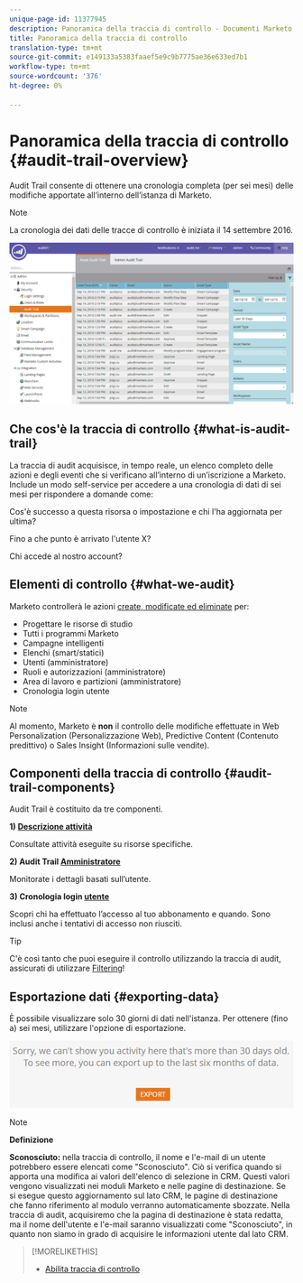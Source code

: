 ```yaml
---
unique-page-id: 11377945
description: Panoramica della traccia di controllo - Documenti Marketo - Documentazione del prodotto
title: Panoramica della traccia di controllo
translation-type: tm+mt
source-git-commit: e149133a5383faaef5e9c9b7775ae36e633ed7b1
workflow-type: tm+mt
source-wordcount: '376'
ht-degree: 0%

---
```



# Panoramica della traccia di controllo {#audit-trail-overview}

Audit Trail consente di ottenere una cronologia completa (per sei mesi) delle modifiche apportate all’interno dell’istanza di Marketo.

>[!NOTE]
>
>La cronologia dei dati delle tracce di controllo è iniziata il 14 settembre 2016.

![](assets/one.png)

## Che cos&#39;è la traccia di controllo {#what-is-audit-trail}

La traccia di audit acquisisce, in tempo reale, un elenco completo delle azioni e degli eventi che si verificano all’interno di un’iscrizione a Marketo. Include un modo self-service per accedere a una cronologia di dati di sei mesi per rispondere a domande come:

Cos&#39;è successo a questa risorsa o impostazione e chi l&#39;ha aggiornata per ultima?

Fino a che punto è arrivato l&#39;utente X?

Chi accede al nostro account?

## Elementi di controllo {#what-we-audit}

Marketo controllerà le azioni [create, modificate ed eliminate](http://docs.marketo.com/display/DOCS/Change+Details+in+Audit+Trail) per:

* Progettare le risorse di studio
* Tutti i programmi Marketo
* Campagne intelligenti
* Elenchi (smart/statici)
* Utenti (amministratore)
* Ruoli e autorizzazioni (amministratore)
* Area di lavoro e partizioni (amministratore)
* Cronologia login utente

>[!NOTE]
>
>Al momento, Marketo è **non** il controllo delle modifiche effettuate in Web Personalization (Personalizzazione Web), Predictive Content (Contenuto predittivo) o Sales Insight (Informazioni sulle vendite).

## Componenti della traccia di controllo {#audit-trail-components}

Audit Trail è costituito da tre componenti.

**1)  [Descrizione attività](http://docs.marketo.com/display/DOCS/Change+Details+in+Audit+Trail#ChangeDetailsinAuditTrail-AssetAuditTrail)**

Consultate attività eseguite su risorse specifiche.

**2) Audit Trail  [Amministratore](http://docs.marketo.com/display/DOCS/Change+Details+in+Audit+Trail#ChangeDetailsinAuditTrail-AdminAuditTrail)**

Monitorate i dettagli basati sull’utente.

**3) Cronologia login  [utente](http://docs.marketo.com/display/DOCS/User+Login+History)**

Scopri chi ha effettuato l’accesso al tuo abbonamento e quando. Sono inclusi anche i tentativi di accesso non riusciti.

>[!TIP]
>
>C&#39;è così tanto che puoi eseguire il controllo utilizzando la traccia di audit, assicurati di utilizzare [Filtering](http://docs.marketo.com/display/DOCS/Filtering+in+Audit+Trail)!

## Esportazione dati {#exporting-data}

È possibile visualizzare solo 30 giorni di dati nell&#39;istanza. Per ottenere (fino a) sei mesi, utilizzare l&#39;opzione di esportazione.

![](assets/two.png)

>[!NOTE]
>
>**Definizione**
>
>**Sconosciuto:** nella traccia di controllo, il nome e l&#39;e-mail di un utente potrebbero essere elencati come &quot;Sconosciuto&quot;. Ciò si verifica quando si apporta una modifica ai valori dell&#39;elenco di selezione in CRM. Questi valori vengono visualizzati nei moduli Marketo e nelle pagine di destinazione. Se si esegue questo aggiornamento sul lato CRM, le pagine di destinazione che fanno riferimento al modulo verranno automaticamente sbozzate. Nella traccia di audit, acquisiremo che la pagina di destinazione è stata redatta, ma il nome dell&#39;utente e l&#39;e-mail saranno visualizzati come &quot;Sconosciuto&quot;, in quanto non siamo in grado di acquisire le informazioni utente dal lato CRM.

>[!MORELIKETHIS]
>
>* [Abilita traccia di controllo](enable-audit-trail.md)

>



